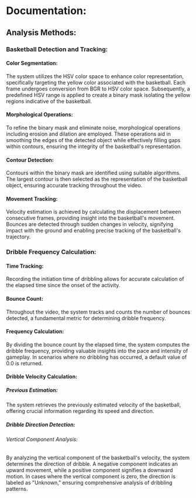 # Documentation:

## Analysis Methods:

### Basketball Detection and Tracking:

#### Color Segmentation:

The system utilizes the HSV color space to enhance color representation, specifically targeting the yellow color associated with the basketball. Each frame undergoes conversion from BGR to HSV color space. Subsequently, a predefined HSV range is applied to create a binary mask isolating the yellow regions indicative of the basketball.

#### Morphological Operations:

To refine the binary mask and eliminate noise, morphological operations including erosion and dilation are employed. These operations aid in smoothing the edges of the detected object while effectively filling gaps within contours, ensuring the integrity of the basketball's representation.

#### Contour Detection:

Contours within the binary mask are identified using suitable algorithms. The largest contour is then selected as the representation of the basketball object, ensuring accurate tracking throughout the video.

#### Movement Tracking:

Velocity estimation is achieved by calculating the displacement between consecutive frames, providing insight into the basketball's movement. Bounces are detected through sudden changes in velocity, signifying impact with the ground and enabling precise tracking of the basketball's trajectory.

### Dribble Frequency Calculation:

#### Time Tracking:

Recording the initiation time of dribbling allows for accurate calculation of the elapsed time since the onset of the activity.

#### Bounce Count:

Throughout the video, the system tracks and counts the number of bounces detected, a fundamental metric for determining dribble frequency.

#### Frequency Calculation:

By dividing the bounce count by the elapsed time, the system computes the dribble frequency, providing valuable insights into the pace and intensity of gameplay. In scenarios where no dribbling has occurred, a default value of 0.0 is returned.

#### Dribble Velocity Calculation:

##### Previous Estimation:

The system retrieves the previously estimated velocity of the basketball, offering crucial information regarding its speed and direction.

##### Dribble Direction Detection:

###### Vertical Component Analysis:

By analyzing the vertical component of the basketball's velocity, the system determines the direction of dribble. A negative component indicates an upward movement, while a positive component signifies a downward motion. In cases where the vertical component is zero, the direction is labeled as "Unknown," ensuring comprehensive analysis of dribbling patterns.
